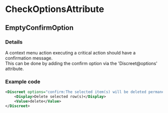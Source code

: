 ﻿---  
uid: Validator_2_50_3  
---

# CheckOptionsAttribute

## EmptyConfirmOption

### Details

A context menu action executing a critical action should have a confirmation message.  
This can be done by adding the confirm option via the 'Discreet@options' attribute.

### Example code

```xml
<Discreet options="confirm:The selected item(s) will be deleted permanently.">
    <Display>Delete selected row(s)</Display>
    <Value>delete</Value>
</Discreet>
```
